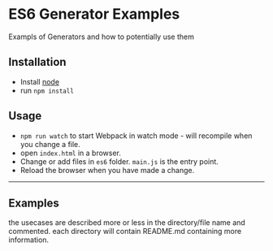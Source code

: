 # ES6 Generator Examples 

Exampls of Generators and how to potentially use them

## Installation

* Install  [node](https://nodejs.org)
* run `npm install`

## Usage

* `npm run watch` to start Webpack in watch mode - will recompile when you change a file.
* open `index.html` in a browser. 
* Change or add files in `es6` folder. `main.js` is the entry point.
* Reload the browser when you have made a change.

---
## Examples

the usecases are described more or less in the directory/file name and commented.
each directory will contain README.md containing more information.
